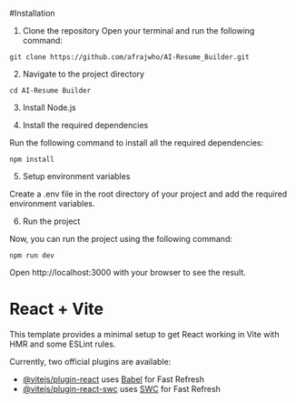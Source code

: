 #Installation

1. Clone the repository
Open your terminal and run the following command:
```
git clone https://github.com/afrajwho/AI-Resume_Builder.git
```


2. Navigate to the project directory
```
cd AI-Resume Builder
```


3. Install Node.js 

4. Install the required dependencies

Run the following command to install all the required dependencies:

```
npm install
```

5. Setup environment variables

Create a .env file in the root directory of your project and add the required environment variables.

6. Run the project

Now, you can run the project using the following command:

```
npm run dev
```
Open http://localhost:3000 with your browser to see the result.

# React + Vite

This template provides a minimal setup to get React working in Vite with HMR and some ESLint rules.

Currently, two official plugins are available:

- [@vitejs/plugin-react](https://github.com/vitejs/vite-plugin-react/blob/main/packages/plugin-react/README.md) uses [Babel](https://babeljs.io/) for Fast Refresh
- [@vitejs/plugin-react-swc](https://github.com/vitejs/vite-plugin-react-swc) uses [SWC](https://swc.rs/) for Fast Refresh
